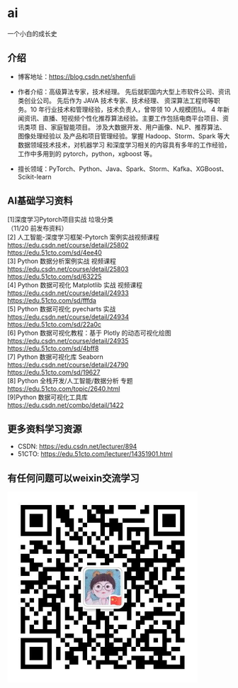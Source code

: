 # ai
一个小白的成长史

## 介绍

* 博客地址：https://blog.csdn.net/shenfuli
* 作者介绍：高级算法专家，技术经理。
先后就职国内大型上市软件公司、资讯类创业公司。 先后作为 JAVA 技术专家、技术经理、
资深算法工程师等职务。10 年行业技术和管理经验，技术负责人，曾带领 10 人规模团队。
4 年新闻资讯、直播、短视频个性化推荐算法经验。主要工作包括电商平台项目、资讯类项
目、家庭智能项目。 涉及大数据开发、用户画像、NLP、推荐算法、图像处理经验以
及产品和项目管理经验。掌握 Hadoop、Storm、Spark 等大数据领域技术技术，对机器学习
和深度学习相关的内容具有多年的工作经验，工作中多用到的 pytorch，python，xgboost 等。

* 擅长领域：PyTorch、Python、Java、Spark、Storm、Kafka、XGBoost、Scikit-learn


## AI基础学习资料
[1]深度学习Pytorch项目实战 垃圾分类 <br>
（11/20 前发布资料） <br>
[2] 人工智能-深度学习框架-Pytorch 案例实战视频课程<br>
https://edu.csdn.net/course/detail/25802<br>
https://edu.51cto.com/sd/4ee40<br>
[3] Python 数据分析案例实战 视频课程<br>
https://edu.csdn.net/course/detail/25803<br>
https://edu.51cto.com/sd/63225<br>
[4] Python 数据可视化 Matplotlib 实战 视频课程<br>
https://edu.csdn.net/course/detail/24933<br>
https://edu.51cto.com/sd/fffda<br>
[5] Python 数据可视化 pyecharts 实战<br>
https://edu.csdn.net/course/detail/24934<br>
https://edu.51cto.com/sd/22a0c<br>
[6] Python 数据可视化教程：基于 Plotly 的动态可视化绘图<br>
https://edu.csdn.net/course/detail/24935<br>
https://edu.51cto.com/sd/4bff8<br>
[7] Python 数据可视化库 Seaborn<br>
https://edu.csdn.net/course/detail/24790<br>
https://edu.51cto.com/sd/19627<br>
[8] Python 全栈开发/人工智能/数据分析 专题<br>
https://edu.51cto.com/topic/2640.html<br>
[9]Python 数据可视化工具库<br>
https://edu.csdn.net/combo/detail/1422<br>

## 更多资料学习资源
* CSDN: https://edu.csdn.net/lecturer/894
* 51CTO: https://edu.51cto.com/lecturer/14351901.html

## 有任何问题可以weixin交流学习

![avatar](images/weixin.png)
